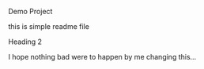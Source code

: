 Demo Project

this is simple readme file

Heading 2

I hope nothing bad were to happen by me changing this...
